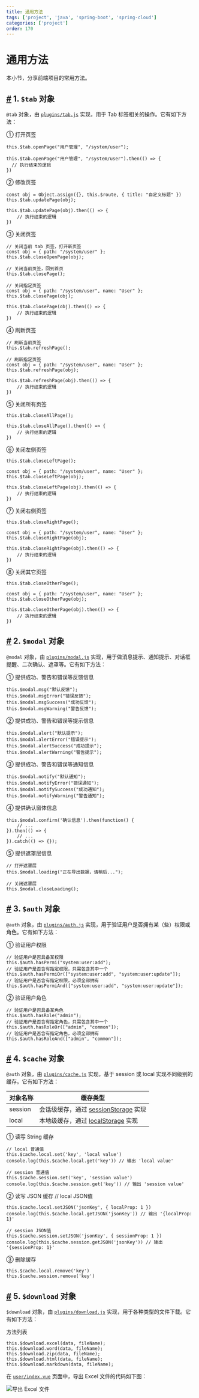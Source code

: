 ```yaml
---
title: 通用方法
tags: ['project', 'java', 'spring-boot', 'spring-cloud']
categories: ['project']
order: 170
---
```

# 通用方法

本小节，分享前端项目的常用方法。

 ## [#](#_1-tab-对象) 1. `$tab` 对象

 `@tab` 对象，由 [`plugins/tab.js`](https://github.com/yudaocode/yudao-ui-admin-vue2/blob/master/src/plugins/tab.js) 实现，用于 Tab 标签相关的操作。它有如下方法：

 ① 打开页签
```
this.$tab.openPage("用户管理", "/system/user");

this.$tab.openPage("用户管理", "/system/user").then(() => {
  // 执行结束的逻辑
})

```
 ② 修改页签
```
const obj = Object.assign({}, this.$route, { title: "自定义标题" })
this.$tab.updatePage(obj);

this.$tab.updatePage(obj).then(() => {
    // 执行结束的逻辑
})

```
 ③ 关闭页签
```
// 关闭当前 tab 页签，打开新页签
const obj = { path: "/system/user" };
this.$tab.closeOpenPage(obj);

// 关闭当前页签，回到首页
this.$tab.closePage();

// 关闭指定页签
const obj = { path: "/system/user", name: "User" };
this.$tab.closePage(obj);

this.$tab.closePage(obj).then(() => {
    // 执行结束的逻辑
})

```
 ④ 刷新页签
```
// 刷新当前页签
this.$tab.refreshPage();

// 刷新指定页签
const obj = { path: "/system/user", name: "User" };
this.$tab.refreshPage(obj);

this.$tab.refreshPage(obj).then(() => {
    // 执行结束的逻辑
})

```
 ⑤ 关闭所有页签
```
this.$tab.closeAllPage();

this.$tab.closeAllPage().then(() => {
    // 执行结束的逻辑
})

```
 ⑥ 关闭左侧页签
```
this.$tab.closeLeftPage();

const obj = { path: "/system/user", name: "User" };
this.$tab.closeLeftPage(obj);

this.$tab.closeLeftPage(obj).then(() => {
    // 执行结束的逻辑
})

```
 ⑦ 关闭右侧页签
```
this.$tab.closeRightPage();

const obj = { path: "/system/user", name: "User" };
this.$tab.closeRightPage(obj);

this.$tab.closeRightPage(obj).then(() => {
    // 执行结束的逻辑
})

```
 ⑧ 关闭其它页签
```
this.$tab.closeOtherPage();

const obj = { path: "/system/user", name: "User" };
this.$tab.closeOtherPage(obj);

this.$tab.closeOtherPage(obj).then(() => {
    // 执行结束的逻辑
})

```
 ## [#](#_2-modal-对象) 2. `$modal` 对象

 `@modal` 对象，由 [`plugins/modal.js`](https://github.com/yudaocode/yudao-ui-admin-vue2/blob/master/src/plugins/modal.js) 实现，用于做消息提示、通知提示、对话框提醒、二次确认、遮罩等。它有如下方法：

 ① 提供成功、警告和错误等反馈信息
```
this.$modal.msg("默认反馈");
this.$modal.msgError("错误反馈");
this.$modal.msgSuccess("成功反馈");
this.$modal.msgWarning("警告反馈");

```
 ② 提供成功、警告和错误等提示信息
```
this.$modal.alert("默认提示");
this.$modal.alertError("错误提示");
this.$modal.alertSuccess("成功提示");
this.$modal.alertWarning("警告提示");

```
 ③ 提供成功、警告和错误等通知信息
```
this.$modal.notify("默认通知");
this.$modal.notifyError("错误通知");
this.$modal.notifySuccess("成功通知");
this.$modal.notifyWarning("警告通知");

```
 ④ 提供确认窗体信息
```
this.$modal.confirm('确认信息').then(function() {
    // ...
}).then(() => {
    // ...
}).catch(() => {});

```
 ⑤ 提供遮罩层信息
```
// 打开遮罩层
this.$modal.loading("正在导出数据，请稍后...");

// 关闭遮罩层
this.$modal.closeLoading();

```
 ## [#](#_3-auth-对象) 3. `$auth` 对象

 `@auth` 对象，由 [`plugins/auth.js`](https://github.com/yudaocode/yudao-ui-admin-vue2/blob/master/src/plugins/auth.js) 实现，用于验证用户是否拥有某（些）权限或角色。它有如下方法：

 ① 验证用户权限
```
// 验证用户是否具备某权限
this.$auth.hasPermi("system:user:add");
// 验证用户是否含有指定权限，只需包含其中一个
this.$auth.hasPermiOr(["system:user:add", "system:user:update"]);
// 验证用户是否含有指定权限，必须全部拥有
this.$auth.hasPermiAnd(["system:user:add", "system:user:update"]);

```
 ② 验证用户角色
```
// 验证用户是否具备某角色
this.$auth.hasRole("admin");
// 验证用户是否含有指定角色，只需包含其中一个
this.$auth.hasRoleOr(["admin", "common"]);
// 验证用户是否含有指定角色，必须全部拥有
this.$auth.hasRoleAnd(["admin", "common"]);

```
 ## [#](#_4-cache-对象) 4. `$cache` 对象

 `@auth` 对象，由 [`plugins/cache.js`](https://github.com/yudaocode/yudao-ui-admin-vue2/blob/master/src/plugins/cache.js) 实现，基于 session 或 local 实现不同级别的缓存。它有如下方法：



| 对象名称 | 缓存类型 |
| --- | --- |
| session | 会话级缓存，通过 [sessionStorage](https://developer.mozilla.org/zh-CN/docs/Web/API/Window/sessionStorage) 实现 |
| local | 本地级缓存，通过 [localStorage](https://developer.mozilla.org/zh-CN/docs/Web/API/Window/localStorage) 实现 |

 ① 读写 String 缓存
```
// local 普通值
this.$cache.local.set('key', 'local value')
console.log(this.$cache.local.get('key')) // 输出 'local value'

// session 普通值
this.$cache.session.set('key', 'session value')
console.log(this.$cache.session.get('key')) // 输出 'session value'

```
 ② 读写 JSON 缓存 // local JSON值


```
this.$cache.local.setJSON('jsonKey', { localProp: 1 })
console.log(this.$cache.local.getJSON('jsonKey')) // 输出 '{localProp: 1}'

// session JSON值
this.$cache.session.setJSON('jsonKey', { sessionProp: 1 })
console.log(this.$cache.session.getJSON('jsonKey')) // 输出 '{sessionProp: 1}'

```
 ③ 删除缓存
```
this.$cache.local.remove('key')
this.$cache.session.remove('key')

```
 ## [#](#_5-download-对象) 5. `$download` 对象

 `$download` 对象，由 [`plugins/download.js`](https://github.com/yudaocode/yudao-ui-admin-vue2/blob/master/src/plugins/download.js) 实现，用于各种类型的文件下载。它有如下方法：

 方法列表
```
this.$download.excel(data, fileName);
this.$download.word(data, fileName);
this.$download.zip(data, fileName);
this.$download.html(data, fileName);
this.$download.markdown(data, fileName);

```
 在 [`user/index.vue`](https://github.com/yudaocode/yudao-ui-admin-vue2/blob/master/src/views/system/user/index.vue#L581-L594) 页面中，导出 Excel 文件的代码如下图：

 ![导出 Excel 文件](https://cloud.iocoder.cn/img/Vue2/%E9%80%9A%E7%94%A8%E6%96%B9%E6%B3%95/01.png)
